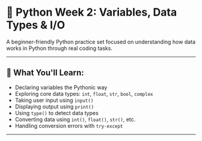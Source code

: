 # 🐍 Python Week 2: Variables, Data Types & I/O

A beginner-friendly Python practice set focused on understanding how data works in Python through real coding tasks.

---

## 📘 What You'll Learn:
- Declaring variables the Pythonic way
- Exploring core data types: `int`, `float`, `str`, `bool`, `complex`
- Taking user input using `input()`
- Displaying output using `print()`
- Using `type()` to detect data types
- Converting data using `int()`, `float()`, `str()`, etc.
- Handling conversion errors with `try-except`

---

